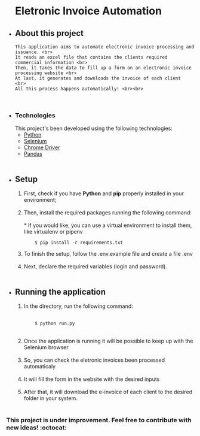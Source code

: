 <ul>

  <h1>Eletronic Invoice Automation</h1>


  <li>
    <h2>About this project</h2>
  
    This application aims to automate electronic invoice processing and issuance. <br>
    It reads an excel file that contains the clients required commercial information <br>
    Then, it takes the data to fill up a form on an electronic invoice processing website <br>
    At last, it generates and downloads the invoice of each client  <br>
    All this process happens automatically! <br><br>
 </li>
  
  <br>
  
  <li>
  <h3> Technologies </h3>
  This project's been developed using the following technologies:
  <ul>
    <li><a href="https://www.python.org/">Python</a></li>
    <li><a href="https://selenium-python.readthedocs.io//">Selenium</a></li>
    <li><a href="https://chromedriver.chromium.org/home">Chrome Driver</a></li>
    <li><a href="https://pandas.pydata.org/">Pandas </a></li>
  </ul>
  </li>
  
  <br>
  
  <li>
    <h2>Setup</h2> 
    <ol>
      <li> First, check if you have <b>Python</b> and <b>pip</b> properly installed in your environment;</li><br>
      <li> 
        Then, install the required packages running the following command:<br><br>
        * If you would like, you can use a virtual environment to install them, like virtualenv or pipenv
                
        $ pip install -r requirements.txt
   </li>
      <li> To finish the setup, follow the .env.example file and create a file .env </li><br>
      <li> Next, declare the required variables (login and password).</li><br>
  </ol>
  </li>
  
  <li>
    <h2>Running the application</h2> 
    <ol>
      <li> 
        In the directory, run the following command:<br><br>
                
        $ python run.py
   </li>
   <br>
   <li> Once the application is running it will be possible to keep up with the Selenium browser </li><br>
   <li> So, you can check the eletronic invoices been processed automaticaly</li><br>
   <li> It will fill the form in the website with the desired inputs</li><br>
   <li> After that, it will download the e-invoice of each client to the desired folder in your system.</li><br>
  </ol>
  </li>
  
  
</ul>

<h3>This project is under improvement. Feel free to contribute with new ideas! :octocat:</h3>

